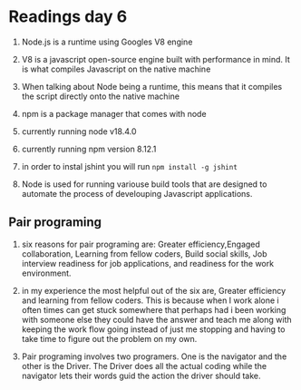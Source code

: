 # Readings day 6

1. Node.js is a runtime using Googles V8 engine

2. V8 is a javascript open-source engine built with performance in mind. It is what compiles Javascript on the native machine

3. When talking about Node being a runtime, this means that it compiles the script directly onto the native machine

4. npm is a package manager that comes with node

5. currently running node v18.4.0

6. currently running npm version 8.12.1

7. in order to instal jshint you will run `npm install -g jshint`

8. Node is used for running variouse build tools that are designed to automate the process of develouping Javascript applications.

## Pair programing

1. six reasons for pair programing are: Greater efficiency,Engaged collaboration, Learning from fellow coders, Build social skills, Job interview readiness for job applications, and readiness for the work environment.

2. in my experience the most helpful out of the six are, Greater efficiency and learning from fellow coders. This is because when I work alone i often times can get stuck somewhere that perhaps had i been working with someone else they could have the answer and teach me along with keeping the work flow going instead of just me stopping and having to take time to figure out the problem on my own.

3. Pair programing involves two programers. One is the navigator and the other is the Driver. The Driver does all the actual coding while the navigator lets their words guid the action the driver should take.

